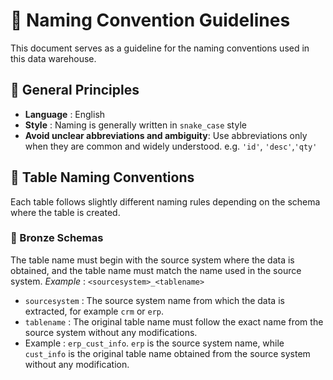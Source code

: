 # :memo: Naming Convention Guidelines
This document serves as a guideline for the naming conventions used in this data warehouse.
## :pushpin: General Principles
- **Language** : English
- **Style** : Naming is generally written in `snake_case` style
- **Avoid unclear abbreviations and ambiguity**: Use abbreviations only when they are common and widely understood. e.g. `'id'`, `'desc'`,`'qty'`

## :pushpin: Table Naming Conventions
Each table follows slightly different naming rules depending on the schema where the table is created.
### :3rd_place_medal: Bronze Schemas
The table name must begin with the source system where the data is obtained, and the table name must match the name used in the source system. *Example* : `<sourcesystem>_<tablename>`

* `sourcesystem` : The source system name from which the data is extracted, for example `crm` or `erp`.
* `tablename` : The original table name must follow the exact name from the source system without any modifications.
* Example : `erp_cust_info`. `erp` is the source system name, while `cust_info` is the original table name obtained from the source system without any modification.

